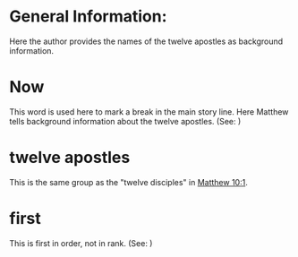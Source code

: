 
# General Information:
Here the author provides the names of the twelve apostles as background information.

# Now
This word is used here to mark a break in the main story line. Here Matthew tells background information about the twelve apostles. (See: )

# twelve apostles
This is the same group as the "twelve disciples" in [Matthew 10:1](../10/01.md).

# first
This is first in order, not in rank. (See: )